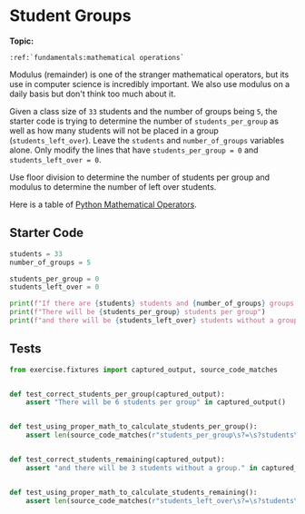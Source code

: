 # Student Groups

**Topic:** 
```eval_rst
:ref:`fundamentals:mathematical operations`

```



Modulus (remainder) is one of the stranger mathematical operators, but its use in computer science is incredibly important. We also use modulus on a daily basis but don't think too much about it.

Given a class size of `33` students and the number of groups being `5`, the starter code is trying to determine the number of `students_per_group` as well as how many students will not be placed in a group (`students_left_over`). Leave the `students` and `number_of_groups` variables alone. Only modify the lines that have `students_per_group = 0` and `students_left_over = 0`.

Use floor division to determine the number of students per group and modulus to determine the number of left over students. 

Here is a table of [Python Mathematical Operators](https://gist.github.com/MrGallo/f6ef9b3ef06875761a675730e1095af6).

## Starter Code
```python
students = 33
number_of_groups = 5

students_per_group = 0
students_left_over = 0

print(f"If there are {students} students and {number_of_groups} groups.")
print(f"There will be {students_per_group} students per group")
print(f"and there will be {students_left_over} students without a group.")
```

## Tests
```python
from exercise.fixtures import captured_output, source_code_matches


def test_correct_students_per_group(captured_output):
    assert "There will be 6 students per group" in captured_output()


def test_using_proper_math_to_calculate_students_per_group():
    assert len(source_code_matches(r"students_per_group\s?=\s?students\s?\/\/\s?number_of_groups")), "You must use mathematical operations to solve this. Also, you need to use the proper variables. Don't simply repeat the values stored in the variables."


def test_correct_students_remaining(captured_output):
    assert "and there will be 3 students without a group." in captured_output()


def test_using_proper_math_to_calculate_students_remaining():
    assert len(source_code_matches(r"students_left_over\s?=\s?students\s?%\s?number_of_groups")), "You must use mathematical operations to solve this. Also, you need to use the proper variables. Don't simply repeat the values stored in the variables."
```
